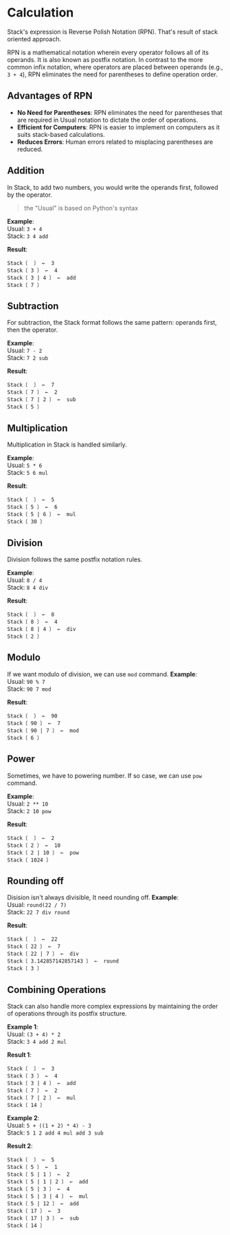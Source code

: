 # Calculation
Stack's expression is Reverse Polish Notation (RPN). That's result of stack oriented approach.

RPN is a mathematical notation wherein every operator follows all of its operands. It is also known as postfix notation. In contrast to the more common infix notation, where operators are placed between operands (e.g., `3 + 4`), RPN eliminates the need for parentheses to define operation order.

## Advantages of RPN

- **No Need for Parentheses**: RPN eliminates the need for parentheses that are required in Usual notation to dictate the order of operations.
- **Efficient for Computers**: RPN is easier to implement on computers as it suits stack-based calculations.
- **Reduces Errors**: Human errors related to misplacing parentheses are reduced.


## Addition

In Stack, to add two numbers, you would write the operands first, followed by the operator.

> the "Usual" is based on Python's syntax 

**Example**:  
Usual: `3 + 4`  
Stack: `3 4 add`

**Result**:  
```stack-repl
Stack〔  〕 ←  3
Stack〔 3 〕 ←  4
Stack〔 3 | 4 〕 ←  add
Stack〔 7 〕
```
## Subtraction

For subtraction, the Stack format follows the same pattern: operands first, then the operator.

**Example**:  
Usual: `7 - 2`  
Stack: `7 2 sub`

**Result**:  
```stack-repl
Stack〔  〕 ←  7
Stack〔 7 〕 ←  2
Stack〔 7 | 2 〕 ←  sub
Stack〔 5 〕
```

## Multiplication

Multiplication in Stack is handled similarly.

**Example**:  
Usual: `5 * 6`  
Stack: `5 6 mul`

**Result**:  
```stack-repl
Stack〔  〕 ←  5
Stack〔 5 〕 ←  6
Stack〔 5 | 6 〕 ←  mul
Stack〔 30 〕
```

## Division

Division follows the same postfix notation rules.

**Example**:  
Usual: `8 / 4`  
Stack: `8 4 div`

**Result**:  
```stack-repl
Stack〔  〕 ←  8
Stack〔 8 〕 ←  4
Stack〔 8 | 4 〕 ←  div
Stack〔 2 〕
```

## Modulo
If we want modulo of division, we can use `mod` command.
**Example**:  
Usual: `90 % 7 `  
Stack: `90 7 mod`

**Result**:  
```stack-repl
Stack〔  〕 ←  90
Stack〔 90 〕 ←  7
Stack〔 90 | 7 〕 ←  mod
Stack〔 6 〕
```

## Power
Sometimes, we have to powering number. If so case, we can use `pow` command. 

**Example**:  
Usual: `2 ** 10`  
Stack: `2 10 pow`

**Result**:  
```stack-repl
Stack〔  〕 ←  2
Stack〔 2 〕 ←  10
Stack〔 2 | 10 〕 ←  pow
Stack〔 1024 〕
```


## Rounding off
Disision isn't always divisible, It need rounding off.
**Example**:  
Usual: `round(22 / 7)`  
Stack: `22 7 div round`

**Result**:  
```stack-repl
Stack〔  〕 ←  22
Stack〔 22 〕 ←  7
Stack〔 22 | 7 〕 ←  div
Stack〔 3.142857142857143 〕 ←  round
Stack〔 3 〕
```

## Combining Operations

Stack can also handle more complex expressions by maintaining the order of operations through its postfix structure.

**Example 1**:  
Usual: `(3 + 4) * 2`  
Stack: `3 4 add 2 mul`

**Result 1**:  
```stack-repl
Stack〔  〕 ←  3
Stack〔 3 〕 ←  4
Stack〔 3 | 4 〕 ←  add
Stack〔 7 〕 ←  2
Stack〔 7 | 2 〕 ←  mul
Stack〔 14 〕
```
**Example 2**:  
Usual: `5 + ((1 + 2) * 4) - 3`  
Stack: `5 1 2 add 4 mul add 3 sub`

**Result 2**:  
```stack-repl
Stack〔  〕 ←  5
Stack〔 5 〕 ←  1
Stack〔 5 | 1 〕 ←  2
Stack〔 5 | 1 | 2 〕 ←  add
Stack〔 5 | 3 〕 ←  4
Stack〔 5 | 3 | 4 〕 ←  mul
Stack〔 5 | 12 〕 ←  add
Stack〔 17 〕 ←  3
Stack〔 17 | 3 〕 ←  sub
Stack〔 14 〕
```